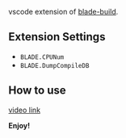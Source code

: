 
vscode extension of [blade-build](https://github.com/chen3feng/blade-build).

## Extension Settings

* `BLADE.CPUNum`
* `BLADE.DumpCompileDB`

## How to use

[video link](https://www.bilibili.com/video/BV1EN41117Gj)

**Enjoy!**
